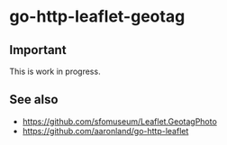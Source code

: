 # go-http-leaflet-geotag

## Important

This is work in progress.

## See also

* https://github.com/sfomuseum/Leaflet.GeotagPhoto
* https://github.com/aaronland/go-http-leaflet